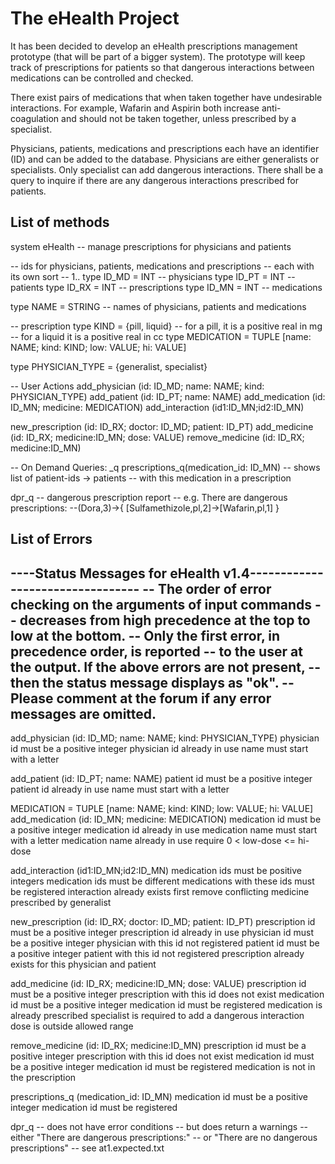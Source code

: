 # The eHealth Project

It has been decided to develop an eHealth prescriptions management prototype (that will be part of a bigger system). The prototype will keep track of prescriptions for patients so that dangerous interactions between medications can be controlled and checked.

There exist pairs of medications that when taken together have undesirable interactions. For example, Wafarin and Aspirin both increase anti-coagulation and should not be taken together, unless prescribed by a specialist.

Physicians, patients, medications and prescriptions each have an identifier (ID) and can be added to the database. Physicians are either generalists or specialists. Only specialist can add dangerous interactions. There shall be a query to inquire if there are any dangerous interactions prescribed for patients.

## List of methods

system eHealth
  -- manage prescriptions for physicians and patients

  -- ids for physicians, patients, medications and prescriptions
  -- each with its own sort
  -- 1..
type ID_MD = INT -- physicians
type ID_PT = INT -- patients
type ID_RX = INT -- prescriptions
type ID_MN = INT -- medications

type NAME = STRING
  -- names of physicians, patients and medications

  -- prescription
type KIND = {pill, liquid}
  -- for a pill, it is a positive real in mg
  -- for a liquid it is a positive real in cc
type MEDICATION = TUPLE [name: NAME; kind: KIND; low: VALUE; hi: VALUE]

type PHYSICIAN_TYPE = {generalist, specialist}

-- User Actions
add_physician      (id: ID_MD; name: NAME; kind: PHYSICIAN_TYPE)
add_patient        (id: ID_PT; name: NAME)
add_medication     (id: ID_MN; medicine: MEDICATION)
add_interaction    (id1:ID_MN;id2:ID_MN)

new_prescription   (id: ID_RX; doctor: ID_MD; patient: ID_PT)
add_medicine       (id: ID_RX; medicine:ID_MN; dose: VALUE)
remove_medicine    (id: ID_RX; medicine:ID_MN)

-- On Demand Queries: _q
prescriptions_q(medication_id: ID_MN)
  -- shows list of patient-ids -> patients 
  -- with this medication in a prescription

dpr_q
  -- dangerous prescription report
  -- e.g. There are dangerous prescriptions:
  --(Dora,3)->{ [Sulfamethizole,pl,2]->[Wafarin,pl,1] }


## List of Errors

----Status Messages for eHealth v1.4---------------------------------
-- The order of error checking on the arguments of input commands 
-- decreases from high precedence at the top to low at the bottom. 
-- Only the first error, in precedence order, is reported 
-- to the user at the output. If the above errors are not present, 
-- then the status message displays as "ok".
-- Please comment at the forum if any error messages are omitted.
--------------------------------------------------------------------

add_physician  (id: ID_MD; name: NAME; kind: PHYSICIAN_TYPE)
    physician id must be a positive integer
    physician id already in use
    name must start with a letter

add_patient  (id: ID_PT; name: NAME)
    patient id must be a positive integer
    patient id already in use
    name must start with a letter

MEDICATION = TUPLE [name: NAME; kind: KIND; low: VALUE; hi: VALUE]        
add_medication  (id: ID_MN; medicine: MEDICATION)
    medication id must be a positive integer
    medication id already in use
    medication name must start with a letter
    medication name already in use
    require 0 < low-dose <= hi-dose

add_interaction (id1:ID_MN;id2:ID_MN)
    medication ids must be positive integers
    medication ids must be different
    medications with these ids must be registered
    interaction already exists
    first remove conflicting medicine prescribed by generalist

new_prescription (id: ID_RX; doctor: ID_MD; patient: ID_PT)
    prescription id must be a positive integer
    prescription id already in use
    physician id must be a positive integer
    physician with this id not registered
    patient id must be a positive integer
    patient with this id not registered
    prescription already exists for this physician and patient

add_medicine (id: ID_RX; medicine:ID_MN; dose: VALUE)
    prescription id must be a positive integer
    prescription with this id does not exist
    medication id must be a positive integer
    medication id must be registered
    medication is already prescribed
    specialist is required to add a dangerous interaction
    dose is outside allowed range

remove_medicine  (id: ID_RX; medicine:ID_MN)
    prescription id must be a positive integer
    prescription with this id does not exist
    medication id must be a positive integer
    medication id must be registered
    medication is not in the prescription

prescriptions_q  (medication_id: ID_MN)
    medication id must be a positive integer
    medication id must be registered

dpr_q
    -- does not have error conditions
    -- but does return a warnings
    -- either "There are dangerous prescriptions:"
    -- or "There are no dangerous prescriptions"
    -- see at1.expected.txt
